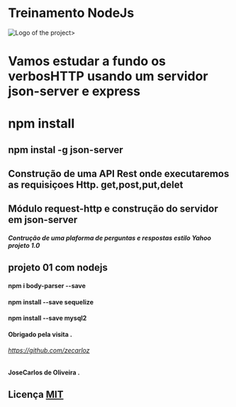 # Treinamento NodeJs

![Logo of the project](https://encrypted-tbn0.gstatic.com/images?q=tbn:ANd9GcTsa0alt1oJcqt_IZ3JIUY5dMVcBlimLTF3Pg&usqp=CAU)>
 



#  Vamos estudar a fundo os verbosHTTP usando um servidor json-server e express
#  npm install
## npm instal -g json-server
## Construção de uma API Rest onde executaremos as requisiçoes Http. get,post,put,delet 
## Módulo request-http e construção do servidor em json-server

##### Contrução de uma plaforma de perguntas e respostas estilo Yahoo projeto 1.0

## projeto 01 com nodejs
#### npm i body-parser --save
#### npm install --save sequelize
#### npm install --save mysql2



#### Obrigado pela visita .
###### https://github.com/zecarloz 
#### JoseCarlos de Oliveira .

## Licença [MIT](https://choosealicense.com/licenses/mit/)

